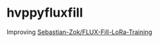 # hvppyfluxfill

Improving [Sebastian-Zok/FLUX-Fill-LoRa-Training](https://github.com/Sebastian-Zok/FLUX-Fill-LoRa-Training)
